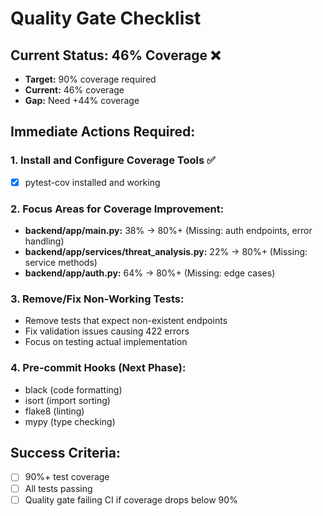 # Quality Gate Checklist

## Current Status: 46% Coverage ❌
- **Target:** 90% coverage required
- **Current:** 46% coverage  
- **Gap:** Need +44% coverage

## Immediate Actions Required:

### 1. Install and Configure Coverage Tools ✅
- [x] pytest-cov installed and working

### 2. Focus Areas for Coverage Improvement:
- **backend/app/main.py:** 38% → 80%+ (Missing: auth endpoints, error handling)
- **backend/app/services/threat_analysis.py:** 22% → 80%+ (Missing: service methods)
- **backend/app/auth.py:** 64% → 80%+ (Missing: edge cases)

### 3. Remove/Fix Non-Working Tests:
- Remove tests that expect non-existent endpoints
- Fix validation issues causing 422 errors
- Focus on testing actual implementation

### 4. Pre-commit Hooks (Next Phase):
- black (code formatting)
- isort (import sorting)  
- flake8 (linting)
- mypy (type checking)

## Success Criteria:
- [ ] 90%+ test coverage
- [ ] All tests passing
- [ ] Quality gate failing CI if coverage drops below 90%
